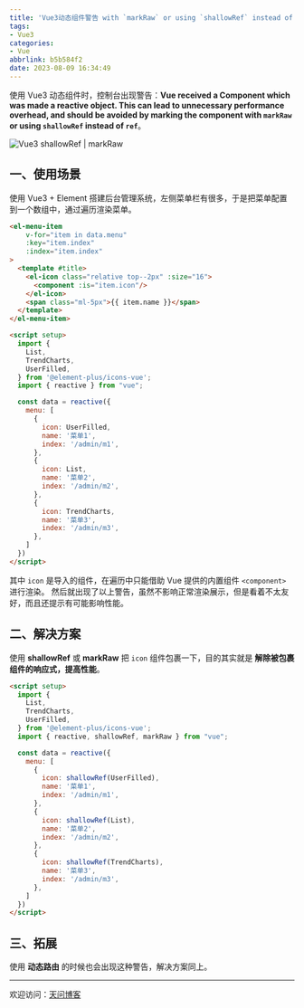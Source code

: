 ```yaml
---
title: 'Vue3动态组件警告 with `markRaw` or using `shallowRef` instead of `ref`'
tags:
- Vue3
categories:
- Vue
abbrlink: b5b584f2
date: 2023-08-09 16:34:49
---
```


使用 Vue3 动态组件时，控制台出现警告：**Vue received a Component which was made a reactive object.  This can lead to unnecessary performance overhead, and should be avoided by marking the component with `markRaw` or using `shallowRef` instead of `ref`**。

![Vue3 shallowRef | markRaw](https://tiven.cn/static/img/vue-error-02-gRIr9n-b.jpg)

[//]: # (<!-- more -->)

## 一、使用场景

使用 Vue3 + Element 搭建后台管理系统，左侧菜单栏有很多，于是把菜单配置到一个数组中，通过遍历渲染菜单。

```html
<el-menu-item
    v-for="item in data.menu"
    :key="item.index"
    :index="item.index"
>
  <template #title>
    <el-icon class="relative top--2px" :size="16">
      <component :is="item.icon"/>
    </el-icon>
    <span class="ml-5px">{{ item.name }}</span>
  </template>
</el-menu-item>

<script setup>
  import {
    List,
    TrendCharts,
    UserFilled,
  } from '@element-plus/icons-vue';
  import { reactive } from "vue";

  const data = reactive({
    menu: [
      {
        icon: UserFilled,
        name: '菜单1',
        index: '/admin/m1',
      },
      {
        icon: List,
        name: '菜单2',
        index: '/admin/m2',
      },
      {
        icon: TrendCharts,
        name: '菜单3',
        index: '/admin/m3',
      },
    ]
  })
</script> 
```

其中 `icon` 是导入的组件，在遍历中只能借助 Vue 提供的内置组件 `<component>` 进行渲染。
然后就出现了以上警告，虽然不影响正常渲染展示，但是看着不太友好，而且还提示有可能影响性能。

## 二、解决方案

使用 **shallowRef** 或 **markRaw** 把 `icon` 组件包裹一下，目的其实就是 **解除被包裹组件的响应式，提高性能**。

```html
<script setup>
  import {
    List,
    TrendCharts,
    UserFilled,
  } from '@element-plus/icons-vue';
  import { reactive, shallowRef, markRaw } from "vue";

  const data = reactive({
    menu: [
      {
        icon: shallowRef(UserFilled),
        name: '菜单1',
        index: '/admin/m1',
      },
      {
        icon: shallowRef(List),
        name: '菜单2',
        index: '/admin/m2',
      },
      {
        icon: shallowRef(TrendCharts),
        name: '菜单3',
        index: '/admin/m3',
      },
    ]
  })
</script> 
```

## 三、拓展

使用 **动态路由** 的时候也会出现这种警告，解决方案同上。

---

欢迎访问：[天问博客](https://tiven.cn/p/b5b584f2/ "天问博客-专注于大前端技术")

